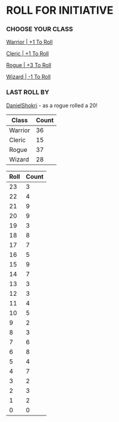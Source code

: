 # ROLL FOR INITIATIVE
### CHOOSE YOUR CLASS

[Warrior | +1 To Roll](https://github.com/benjaminsampica/benjaminsampica/issues/new?title=roll%7Cwarrior&body=Just+click+%27Submit+new+issue%27.)

[Cleric | +1 To Roll](https://github.com/benjaminsampica/benjaminsampica/issues/new?title=roll%7Ccleric&body=Just+click+%27Submit+new+issue%27.)

[Rogue | +3 To Roll](https://github.com/benjaminsampica/benjaminsampica/issues/new?title=roll%7Crogue&body=Just+click+%27Submit+new+issue%27.)

[Wizard | -1 To Roll](https://github.com/benjaminsampica/benjaminsampica/issues/new?title=roll%7Cwizard&body=Just+click+%27Submit+new+issue%27.)
### LAST ROLL BY
[DanielShokri](https://www.github.com/DanielShokri) - as a rogue rolled a 20!

|Class|Count|
|-|-|
|Warrior|36|
|Cleric|15|
|Rogue|37|
|Wizard|28|

|Roll|Count|
|-|-|
|23|3
|22|4
|21|9
|20|9
|19|3
|18|8
|17|7
|16|5
|15|9
|14|7
|13|3
|12|3
|11|4
|10|5
|9|2
|8|3
|7|6
|6|8
|5|4
|4|7
|3|2
|2|3
|1|2
|0|0
